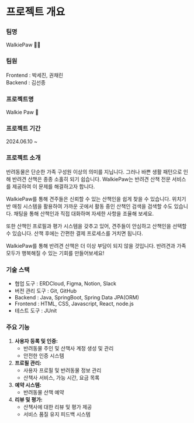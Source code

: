# 프로젝트 개요

### 팀명

WalkiePaw 🐶🐾

### 팀원

Frontend : 박세진, 권채린\
Backend : 김선종

### 프로젝트명

Walkie Paw 🐾

### 프로젝트 기간

2024.06.10 ~ 

### 프로젝트 소개

반려동물은 단순한 가족 구성원 이상의 의미를 지닙니다. 그러나 바쁜 생활 패턴으로 인해 반려견 산책은 종종 소홀히 되기 쉽습니다. WalkiePaw는 반려견 산책 전문 서비스를 제공하여 이 문제를 해결하고자 합니다.

WalkiePaw를 통해 견주들은 신뢰할 수 있는 산책인을 쉽게 찾을 수 있습니다. 위치기반 매칭 시스템을 활용하여 가까운 곳에서 활동 중인 산책인 검색을 검색할 수도 있습니다. 채팅을 통해 산책인과 직접 대화하며 자세한 사항을 조율해 보세요.

또한 산책인 프로필과 평가 시스템을 갖추고 있어, 견주들이 안심하고 산책인을 선택할 수 있습니다. 산책 후에는 간편한 결제 프로세스를 거치면 됩니다.

WalkiePaw를 통해 반려견 산책은 더 이상 부담이 되지 않을 것입니다. 반려견과 가족 모두가 행복해질 수 있는 기회를 만들어보세요!

### 기술 스택

- 협업 도구 : ERDCloud, Figma, Notion, Slack
- 버전 관리 도구 : Git, GitHub
- Backend : Java, SpringBoot, Spring Data JPA(ORM)
- Frontend : HTML, CSS, Javascript, React, node.js
- 테스트 도구 : JUnit

### **주요 기능**

1. **사용자 등록 및 인증:**
    - 반려동물 주인 및 산책사 계정 생성 및 관리
    - 안전한 인증 시스템
2. **프로필 관리:**
    - 사용자 프로필 및 반려동물 정보 관리
    - 산책사 서비스, 가능 시간, 요금 목록
3. **예약 시스템:**
    - 반려동물 산책 예약
4. **리뷰 및 평가:**
    - 산책사에 대한 리뷰 및 평가 제공
    - 서비스 품질 유지 피드백 시스템
    
